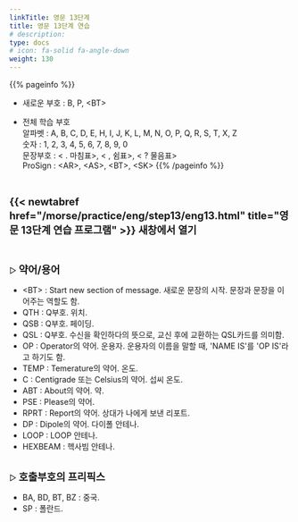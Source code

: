 ```yaml
---
linkTitle: 영문 13단계
title: 영문 13단계 연습
# description: 
type: docs
# icon: fa-solid fa-angle-down
weight: 130
---
```


{{% pageinfo %}}

* 새로운 부호 : B, P, &lt;BT&gt;

* 전체 학습 부호<br>
알파벳 : A, B, C, D, E, H, I, J, K, L, M, N, O, P, Q, R, S, T, X, Z<br>
숫자 : 1, 2, 3, 4, 5, 6, 7, 8, 9, 0<br>
문장부호 : < . 마침표>, < , 쉼표>, < ? 물음표><br>
ProSign : &lt;AR&gt;, &lt;AS&gt;, &lt;BT&gt;, &lt;SK&gt;
{{% /pageinfo %}}

<br>

<b><span style="font-size:130%">{{< newtabref href="/morse/practice/eng/step13/eng13.html" title="영문 13단계 연습 프로그램" >}} 새창에서 열기</span></b>

<br>

▷ <b><span style="font-size:130%">약어/용어</span></b>
- &lt;BT&gt; : Start new section of message. 새로운 문장의 시작. 문장과 문장을 이어주는 역할도 함.
- QTH : Q부호. 위치.
- QSB : Q부호. 페이딩.
- QSL : Q부호. 수신을 확인하다의 뜻으로, 교신 후에 교환하는 QSL카드를 의미함.
- OP : Operator의 약어. 운용자. 운용자의 이름을 말할 때, 'NAME IS'를 'OP IS'라고 하기도 함.
- TEMP : Temerature의 약어. 온도.
- C : Centigrade 또는 Celsius의 약어. 섭씨 온도.
- ABT : About의 약어. 약.
- PSE : Please의 약어.
- RPRT : Report의 약어. 상대가 나에게 보낸 리포트.
- DP : Dipole의 약어. 다이폴 안테나.
- LOOP : LOOP 안테나.
- HEXBEAM : 헥사빔 안테나.
<br><br>

▷ <b><span style="font-size:130%">호출부호의 프리픽스</span></b>
- BA, BD, BT, BZ : 중국.
- SP : 폴란드.
